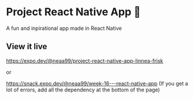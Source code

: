 # Project React Native App 📱

A fun and inpirational app made in React Native


## View it live

https://expo.dev/@neaa99/project-react-native-app-linnea-frisk

or

https://snack.expo.dev/@neaa99/week-16---react-native-app
(If you get a lot of errors, add all the dependency at the bottom of the page)